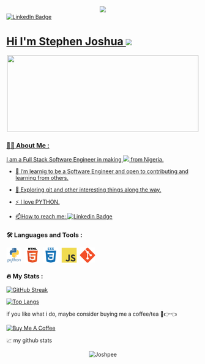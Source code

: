 <div id="header" align="center">
  <img src="https://media.giphy.com/media/L1R1tvI9svkIWwpVYr/giphy.gif" width="200"/>
</div>

<div id="badges">
  <a href="    https://www.linkedin.com/in/stephen-osayi-joshua-1374a9265/">
    <img src="https://img.shields.io/badge/LinkedIn-blue?style=for-the-badge&logo=linkedin&logoColor=white" alt="LinkedIn Badge"/>
</div>

<h1>
  Hi I'm Stephen Joshua 
  <img src="https://media.giphy.com/media/hvRJCLFzcasrR4ia7z/giphy.gif" width="30px"/>
</h1>

<div align="center">
  <img src="https://media.giphy.com/media/hpXdHPfFI5wTABdDx9/giphy.gif" width="500" height="200"/>
</div>

### :woman_technologist: About Me :
I am a Full Stack Software Engineer in making <img src="https://media.giphy.com/media/WUlplcMpOCEmTGBtBW/giphy.gif" width="30"> from Nigeria.

- :telescope: I’m learnig to be a Software Engineer and open to contributing and learning from others.

- :seedling: Exploring git and other interesting things along the way.

- :zap: I love PYTHON.

- :mailbox:How to reach me: [![Linkedin Badge](https://img.shields.io/badge/-Stephenjoshua-blue?style=flat&logo=Linkedin&logoColor=white)](https://www.linkedin.com/in/stephen-osayi-joshua-1374a9265/)

### :hammer_and_wrench: Languages and Tools :
<div>
<img src="https://github.com/devicons/devicon/blob/master/icons/python/python-original-wordmark.svg" title="Python"  alt="Python" width="40" height="40"/>&nbsp;
  <img src="https://github.com/devicons/devicon/blob/master/icons/html5/html5-original-wordmark.svg" title="Html5" alt="Html5" width="40" height="40"/>&nbsp;
  <img src="https://github.com/devicons/devicon/blob/master/icons/css3/css3-plain-wordmark.svg"  title="CSS3" alt="CSS" width="40" height="40"/>&nbsp;
  <img src="https://github.com/devicons/devicon/blob/master/icons/javascript/javascript-original.svg" title="JavaScript" alt="JavaScript" width="40" height="40"/>&nbsp;
  <img src="https://github.com/devicons/devicon/blob/master/icons/git/git-original.svg" title="Git" alt="Git" width="40" height="40"/>&nbsp;
</div>

### :fire: My Stats :
[![GitHub Streak](https://github-readme-streak-stats.herokuapp.com/?user=Stephenjoshua&theme=vue-dark)](https://git.io/streak-stats)

[![Top Langs](https://github-readme-stats.vercel.app/api/top-langs/?username=Stephenjoshua&layout=compact&theme=vision-friendly-dark)](https://github.com/anuraghazra/github-readme-stats)

if you like what i do, maybe consider buying me a coffee/tea 🥺👉👈

<a href="https://www.buymeacoffee.com/Joshpee" target="_blank"><img src="https://cdn.buymeacoffee.com/buttons/v2/default-red.png" alt="Buy Me A Coffee" width="150" ></a>


📈 my github stats
<div>
<p align="center"> <img src="https://github-readme-stats.vercel.app/api?username=Stephenjoshua&show_icons=true&theme=gotham" alt="Joshpee" />
  </div>
